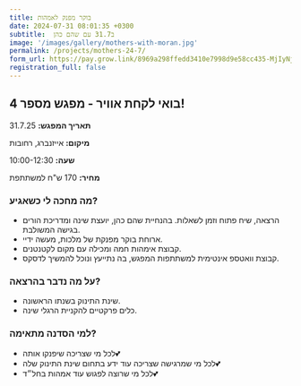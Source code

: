```yaml
---
title: בוקר מפנק לאמהות
date: 2024-07-31 08:01:35 +0300
subtitle:  ב31.7 עם שהם כהן
image: '/images/gallery/mothers-with-moran.jpg'
permalink: /projects/mothers-24-7/
form_url: https://pay.grow.link/8969a298ffedd3410e7998d9e58cc435-MjIyNjY3NQ
registration_full: false
---
```


## בואי לקחת אוויר - מפגש מספר 4!

**תאריך המפגש:** 31.7.25 

**מיקום:** אייזנברג, רחובות  

**שעה:** 10:00-12:30 

**מחיר:** 170 ש"ח למשתתפת

### מה מחכה לי כשאגיע?

- הרצאה, שיח פתוח וזמן לשאלות. בהנחיית שהם כהן, יועצת שינה ומדריכת הורים בגישה המשולבת.
- ארוחת בוקר מפנקת של מלכות, מעשה ידיי.
- קבוצת אימהות חמה ומכילה עם מקום לקטנטנים.
- קבוצת וואטספ אינטימית למשתתפות המפגש, בה נתייעץ ונוכל להמשיך לדסקס.

### על מה נדבר בהרצאה?

- שינת התינוק בשנתו הראשונה.
- כלים פרקטיים להקניית הרגלי שינה.

### למי הסדנה מתאימה?

- לכל מי שצריכה שיפנקו אותה💕
- לכל מי שמרגישה שצריכה עוד ידע בתחום שינת התינוק שלה💕
- לכל מי שרוצה לפגוש עוד אמהות בחל״ד💕



